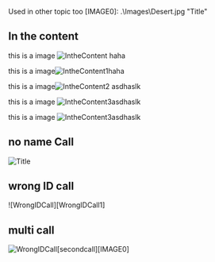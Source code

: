[NoNameCall]: .\Images\_TestArtScanUse_ANoNameCall.png "Title"

[WrongIDCall]: .\Images\_TestArtScanUse_AWrongRFID.png "Title"
[upcasecall]: .\Images\_TestArtScanUse_AUpcaseCall.png "Title"

[firstcall]: .\Images\_TestArtScanUse_AFirstCall.png "Title"
[secondcall]: .\Images\_TestArtScanUse_ASecondCall.png "Title"
[thirdcall]: .\Images\_TestArtScanUse_AThirdCall.png "Title"

[nestedcall]: .\Images\_TestArtScanUse_ANestedCall.png "Title"
[nestedcall1]: .\Images\_TestArtScanUse_ANestedCall1.png "Title"
[nestedcall2]: .\Images\_TestArtScanUse_ANestedCall2.png "Title"
[nestedcall3]: .\Images\_TestArtScanUse_ANestedCall3.png "Title"

[IntheContent]: .\Images\_TestArtScanUse_AIntheContent.png "Title"
[IntheContent1]: .\Images\_TestArtScanUse_AIntheContent1.png "Title"
[IntheContent2]: .\Images\_TestArtScanUse_AIntheContent2.png "Title"
[IntheContent3]: .\Images\_TestArtScanUse_AIntheContent3.png "Title"
[IntheContent4]: .\Images\_TestArtScanUse_AIntheContent4.png "Title"

Used in other topic too
[IMAGE0]: .\Images\Desert.jpg "Title"

## In the content
this is a image ![IntheContent][IntheContent] haha

this is a image![IntheContent1][IntheContent1]haha

this is a image![IntheContent2][IntheContent2] asdhaslk

this is a image ![IntheContent3][IntheContent3]asdhaslk

this is a image ![IntheContent3][IntheContent3]asdhaslk

## no name Call
![][NoNameCall]

## wrong ID call
![WrongIDCall][WrongIDCall1]

## multi call
![WrongIDCall][firstcall][secondcall][IMAGE0]
